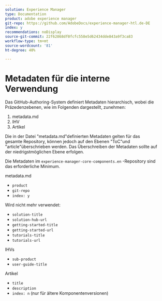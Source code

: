 ```yaml
---
solution: Experience Manager
type: Documentation
product: adobe experience manager
git-repo: https://github.com/AdobeDocs/experience-manager-htl.de-DE
index: y
recommendations: noDisplay
source-git-commit: 22f62868df0fcfc558e5d62434dde843a9f3ca83
workflow-type: tm+mt
source-wordcount: '81'
ht-degree: 40%

---
```



# Metadaten für die interne Verwendung

Das GitHub-Authoring-System definiert Metadaten hierarchisch, wobei die Präzedenzebenen, wie im Folgenden dargestellt, zunehmen:

1. metadata.md
1. IHV
1. Artikel

Die in der Datei &quot;metadata.md&quot;definierten Metadaten gelten für das gesamte Repository, können jedoch auf den Ebenen &quot;ToC&quot;und &quot;article&quot;überschrieben werden. Das Überschreiben der Metadaten sollte auf der niedrigstmöglichen Ebene erfolgen.

Die Metadaten im `experience-manager-core-components.en` -Repository sind das erforderliche Minimum.

metadata.md

* `product`
* `git-repo`
* `index: y`

Wird nicht mehr verwendet:

* `solution-title`
* `solution-hub-url`
* `getting-started-title`
* `getting-started-url`
* `tutorials-title`
* `tutorials-url`

IHVs

* `sub-product`
* `user-guide-title`

Artikel

* `title`
* `description`
* `index: n` (nur für ältere Komponentenversionen)

